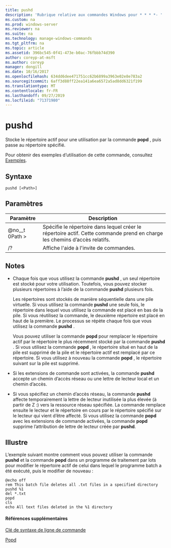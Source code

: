 ```yaml
---
title: pushd
description: 'Rubrique relative aux commandes Windows pour * * * *- '
ms.custom: na
ms.prod: windows-server
ms.reviewer: na
ms.suite: na
ms.technology: manage-windows-commands
ms.tgt_pltfrm: na
ms.topic: article
ms.assetid: 396bc545-0f41-473e-b0ac-76fbbb74d390
author: coreyp-at-msft
ms.author: coreyp
manager: dongill
ms.date: 10/16/2017
ms.openlocfilehash: 634dd6dee471751cc62b6899a3963e02e8e783a2
ms.sourcegitcommit: 6aff3d88ff22ea141a6ea6572a5ad8dd6321f199
ms.translationtype: MT
ms.contentlocale: fr-FR
ms.lasthandoff: 09/27/2019
ms.locfileid: "71371980"
---
```

# <a name="pushd"></a>pushd



Stocke le répertoire actif pour une utilisation par la commande **popd** , puis passe au répertoire spécifié.

Pour obtenir des exemples d’utilisation de cette commande, consultez [Exemples](#BKMK_examples).

## <a name="syntax"></a>Syntaxe

```
pushd [<Path>]
```

## <a name="parameters"></a>Paramètres

|Paramètre|Description|
|---------|-----------|
|@no__t 0Path >|Spécifie le répertoire dans lequel créer le répertoire actif. Cette commande prend en charge les chemins d’accès relatifs.|
|/?|Affiche l'aide à l'invite de commandes.|

## <a name="remarks"></a>Notes

-   Chaque fois que vous utilisez la commande **pushd** , un seul répertoire est stocké pour votre utilisation. Toutefois, vous pouvez stocker plusieurs répertoires à l’aide de la commande **pushd** plusieurs fois.

    Les répertoires sont stockés de manière séquentielle dans une pile virtuelle. Si vous utilisez la commande **pushd** une seule fois, le répertoire dans lequel vous utilisez la commande est placé en bas de la pile. Si vous réutilisez la commande, le deuxième répertoire est placé en haut de la première. Le processus se répète chaque fois que vous utilisez la commande **pushd** .

    Vous pouvez utiliser la commande **popd** pour remplacer le répertoire actif par le répertoire le plus récemment stocké par la commande **pushd** . Si vous utilisez la commande **popd** , le répertoire situé en haut de la pile est supprimé de la pile et le répertoire actif est remplacé par ce répertoire. Si vous utilisez à nouveau la commande **popd** , le répertoire suivant sur la pile est supprimé.
-   Si les extensions de commande sont activées, la commande **pushd** accepte un chemin d’accès réseau ou une lettre de lecteur local et un chemin d’accès.
-   Si vous spécifiez un chemin d’accès réseau, la commande **pushd** affecte temporairement la lettre de lecteur inutilisée la plus élevée (à partir de Z :) vers la ressource réseau spécifiée. La commande remplace ensuite le lecteur et le répertoire en cours par le répertoire spécifié sur le lecteur qui vient d’être affecté. Si vous utilisez la commande **popd** avec les extensions de commande activées, la commande **popd** supprime l’attribution de lettre de lecteur créée par **pushd**.

## <a name="BKMK_examples"></a>Illustre

L’exemple suivant montre comment vous pouvez utiliser la commande **pushd** et la commande **popd** dans un programme de traitement par lots pour modifier le répertoire actif de celui dans lequel le programme batch a été exécuté, puis le modifier de nouveau :
```
@echo off
rem This batch file deletes all .txt files in a specified directory
pushd %1
del *.txt
popd
cls
echo All text files deleted in the %1 directory
```

#### <a name="additional-references"></a>Références supplémentaires

[Clé de syntaxe de ligne de commande](command-line-syntax-key.md)

[Popd](popd.md)